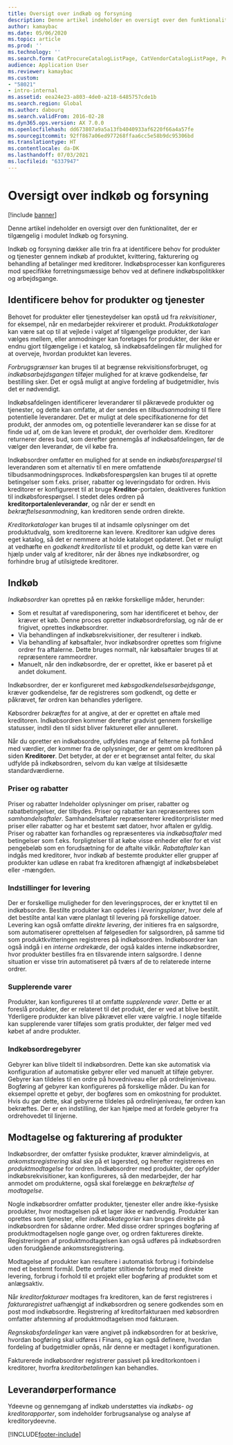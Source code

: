 ```yaml
---
title: Oversigt over indkøb og forsyning
description: Denne artikel indeholder en oversigt over den funktionalitet, der er tilgængelig i modulet Indkøb og forsyning.
author: kamaybac
ms.date: 05/06/2020
ms.topic: article
ms.prod: ''
ms.technology: ''
ms.search.form: CatProcureCatalogListPage, CatVendorCatalogListPage, PurchTable, PurchTablePart
audience: Application User
ms.reviewer: kamaybac
ms.custom:
- "58021"
- intro-internal
ms.assetid: eea24e23-a803-4de0-a218-6485757cde1b
ms.search.region: Global
ms.author: dabourq
ms.search.validFrom: 2016-02-28
ms.dyn365.ops.version: AX 7.0.0
ms.openlocfilehash: dd673807a9a5a13fb4040933af6220f66a4a57fe
ms.sourcegitcommit: 92ff867a06ed977268ffaa6cc5e58b9dc95306bd
ms.translationtype: HT
ms.contentlocale: da-DK
ms.lasthandoff: 07/03/2021
ms.locfileid: "6337947"
---
```

# <a name="procurement-and-sourcing-overview"></a>Oversigt over indkøb og forsyning

[!include [banner](../includes/banner.md)]

Denne artikel indeholder en oversigt over den funktionalitet, der er tilgængelig i modulet Indkøb og forsyning.

Indkøb og forsyning dækker alle trin fra at identificere behov for produkter og tjenester gennem indkøb af produktet, kvittering, fakturering og behandling af betalinger med kreditorer. Indkøbsprocesser kan konfigureres mod specifikke forretningsmæssige behov ved at definere indkøbspolitikker og arbejdsgange.

## <a name="identifying-a-need-for-product-and-services"></a>Identificere behov for produkter og tjenester

Behovet for produkter eller tjenesteydelser kan opstå ud fra *rekvisitioner*, for eksempel, når en medarbejder rekvirerer et produkt. *Produktkataloger* kan være sat op til at vejlede i valget af tilgængelige produkter, der kan vælges mellem, eller anmodninger kan foretages for produkter, der ikke er endnu gjort tilgængelige i et katalog, så indkøbsafdelingen får mulighed for at overveje, hvordan produktet kan leveres.  

*Forbrugsgrænser* kan bruges til at begrænse rekvisitionsforbruget, og *indkøbsarbejdsgangen* tilføjer mulighed for at kræve godkendelse, før bestilling sker. Det er også muligt at angive fordeling af budgetmidler, hvis det er nødvendigt.  

Indkøbsafdelingen identificerer leverandører til påkrævede produkter og tjenester, og dette kan omfatte, at der sendes en *tilbudsanmodning* til flere potentielle leverandører. Det er muligt at dele specifikationerne for det produkt, der anmodes om, og potentielle leverandører kan se disse for at finde ud af, om de kan levere et produkt, der overholder dem. Kreditorer returnerer deres bud, som derefter gennemgås af indkøbsafdelingen, før de vælger den leverandør, de vil købe fra.  

Indkøbsordrer omfatter en mulighed for at sende en *indkøbsforespørgsel* til leverandøren som et alternativ til en mere omfattende tilbudsanmodningsproces. Indkøbsforespørgslen kan bruges til at oprette betingelser som f.eks. priser, rabatter og leveringsdato for ordren. Hvis kreditorer er konfigureret til at bruge **Kreditor**-portalen, deaktiveres funktion til indkøbsforespørgsel. I stedet deles ordren på **kreditorportalenleverandør**, og når der er sendt en *bekræftelsesanmodning*, kan kreditoren sende ordren direkte.  

*Kreditorkataloger* kan bruges til at indsamle oplysninger om det produktudvalg, som kreditorerne kan levere. Kreditorer kan udgive deres eget katalog, så det er nemmere at holde kataloget opdateret. Det er muligt at vedhæfte en *godkendt kreditorliste* til et produkt, og dette kan være en hjælp under valg af kreditorer, når der åbnes nye indkøbsordrer, og forhindre brug af utilsigtede kreditorer.

## <a name="procurement"></a>Indkøb

*Indkøbsordrer* kan oprettes på en række forskellige måder, herunder:

- Som et resultat af varedisponering, som har identificeret et behov, der kræver et køb. Denne proces opretter indkøbsordreforslag, og når de er frigivet, oprettes indkøbsordrer.
- Via behandlingen af indkøbsrekvisitioner, der resulterer i indkøb.
- Via behandling af købsaftaler, hvor indkøbsordrer oprettes som frigivne ordrer fra aftalerne. Dette bruges normalt, når købsaftaler bruges til at repræsentere rammeordrer.
- Manuelt, når den indkøbsordre, der er oprettet, ikke er baseret på et andet dokument.

Indkøbsordrer, der er konfigureret med *købsgodkendelsesarbejdsgange*, kræver godkendelse, før de registreres som godkendt, og dette er påkrævet, før ordren kan behandles yderligere.

Købsordrer *bekræftes* for at angive, at der er oprettet en aftale med kreditoren. Indkøbsordren kommer derefter gradvist gennem forskellige statusser, indtil den til sidst bliver faktureret eller annulleret.  

Når du opretter en indkøbsordre, udfyldes mange af felterne på forhånd med værdier, der kommer fra de oplysninger, der er gemt om kreditoren på siden **Kreditorer**. Det betyder, at der er et begrænset antal felter, du skal udfylde på indkøbsordren, selvom du kan vælge at tilsidesætte standardværdierne.

### <a name="prices-and-discounts"></a>Priser og rabatter

Priser og rabatter Indeholder oplysninger om priser, rabatter og rabatbetingelser, der tilbydes. Priser og rabatter kan repræsenteres som *samhandelsaftaler*. Samhandelsaftaler repræsenterer kreditorprislister med priser eller rabatter og har et bestemt sæt datoer, hvor aftalen er gyldig. Priser og rabatter kan forhandles og repræsenteres via *indkøbsaftaler* med betingelser som f.eks. forpligtelser til at købe visse enheder eller for et vist pengebeløb som en forudsætning for de aftalte vilkår. *Rabataftaler* kan indgås med kreditorer, hvor indkøb af bestemte produkter eller grupper af produkter kan udløse en rabat fra kreditoren afhængigt af indkøbsbeløbet eller -mængden.

### <a name="delivery-options"></a>Indstillinger for levering

Der er forskellige muligheder for den leveringsproces, der er knyttet til en indkøbsordre. Bestilte produkter kan opdeles i *leveringsplaner*, hvor dele af det bestilte antal kan være planlagt til levering på forskellige datoer. Levering kan også omfatte *direkte levering*, der initieres fra en salgsordre, som automatiserer oprettelsen af følgesedlen for salgsordren, på samme tid som produktkvitteringen registreres på indkøbsordren. Indkøbsordrer kan også indgå i en *interne ordrekæde*, der også kaldes interne indkøbsordrer, hvor produkter bestilles fra en tilsvarende intern salgsordre. I denne situation er visse trin automatiseret på tværs af de to relaterede interne ordrer.

### <a name="supplementary-items"></a>Supplerende varer

Produkter, kan konfigureres til at omfatte *supplerende varer*. Dette er at foreslå produkter, der er relateret til det produkt, der er ved at blive bestilt. Yderligere produkter kan blive påkrævet eller være valgfrie. I nogle tilfælde kan supplerende varer tilføjes som gratis produkter, der følger med ved købet af andre produkter.

### <a name="purchase-order-charges"></a>Indkøbsordregebyrer

Gebyrer kan blive tildelt til indkøbsordren. Dette kan ske automatisk via konfiguration af automatiske gebyrer eller ved manuelt at tilføje gebyrer. Gebyrer kan tildeles til en ordre på hovedniveau eller på ordrelinjeniveau. Bogføring af gebyrer kan konfigureres på forskellige måder. Du kan for eksempel oprette et gebyr, der bogføres som en omkostning for produktet. Hvis du gør dette, skal gebyrerne tildeles på ordrelinjeniveau, før ordren kan bekræftes. Der er en indstilling, der kan hjælpe med at fordele gebyrer fra ordrehovedet til linjerne.

## <a name="product-receipt-and-invoicing"></a>Modtagelse og fakturering af produkter

Indkøbsordrer, der omfatter fysiske produkter, kræver almindeligvis, at *ankomstsregistrering* skal ske på et lagersted, og herefter registreres en *produktmodtagelse* for ordren. Indkøbsordrer med produkter, der opfylder indkøbsrekvisitioner, kan konfigureres, så den medarbejder, der har anmodet om produkterne, også skal forelægge en *bekræftelse af modtagelse*.  

Nogle indkøbsordrer omfatter produkter, tjenester eller andre ikke-fysiske produkter, hvor modtagelsen på et lager ikke er nødvendig. Produkter kan oprettes som tjenester, eller *indkøbskategorier* kan bruges direkte på indkøbsordren for sådanne ordrer. Med disse ordrer springes bogføring af produktmodtagelsen nogle gange over, og ordren faktureres direkte. Registreringen af produktmodtagelsen kan også udføres på indkøbsordren uden forudgående ankomstsregistrering.  

Modtagelse af produkter kan resultere i automatisk forbrug i forbindelse med et bestemt formål. Dette omfatter stiltiende forbrug med direkte levering, forbrug i forhold til et projekt eller bogføring af produktet som et anlægsaktiv.  

Når *kreditorfakturaer* modtages fra kreditoren, kan de først registreres i *fakturaregistret* uafhængigt af indkøbsordren og senere godkendes som en post mod indkøbsordre. Registrering af kreditorfakturaen med købsordren omfatter afstemning af produktmodtagelsen mod fakturaen.  

*Regnskabsfordelinger* kan være angivet på indkøbsordren for at beskrive, hvordan bogføring skal udføres i Finans, og kan også definere, hvordan fordeling af budgetmidler opnås, når denne er medtaget i konfigurationen.  

Fakturerede indkøbsordrer registrerer passivet på kreditorkontoen i kreditorer, hvorfra *kreditorbetalingen* kan behandles.

## <a name="vendor-performance"></a>Leverandørperformance

Ydeevne og gennemgang af indkøb understøttes via *indkøbs- og kreditorapporter*, som indeholder forbrugsanalyse og analyse af kreditorydeevne.


[!INCLUDE[footer-include](../../includes/footer-banner.md)]